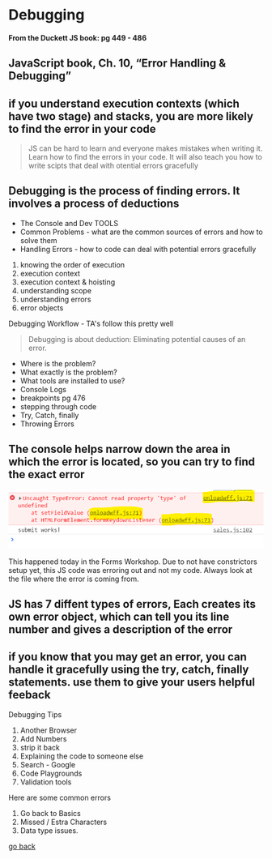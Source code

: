 # Debugging


#### From the Duckett JS book: pg 449 - 486

## JavaScript book, Ch. 10, “Error Handling & Debugging”

## if you understand execution contexts (which have two stage) and stacks, you are more likely to find the error in your code
 > JS can be hard to learn and everyone makes mistakes when writing it. Learn how to find the errors in your code.  It will also teach you how to write scipts that deal with otential errors gracefully

## Debugging is the process of finding errors.  It involves a process of deductions

- The Console and Dev TOOLS
- Common Problems - what are the common sources of errors and how to solve them
- Handling Errors - how to code can deal with potential errors gracefully

1. knowing the order of execution
1. execution context
1. execution context & hoisting
1. understanding scope
1. understanding errors
1. error objects

Debugging Workflow - TA's follow this pretty well
> Debugging is about deduction:  Eliminating potential causes of an error. 
- Where is the problem?
- What exactly is the problem?
- What tools are installed to use?
- Console Logs
- breakpoints pg 476
- stepping through code
- Try, Catch, finally
- Throwing Errors



## The console helps narrow down the area in which the error is located, so you can try to find the exact error
<img src="images/errorofjscode.PNG">

This happened today in the Forms Workshop. Due to not have constrictors setup yet, this JS code was erroring out and not my code. Always look at the file where the error is coming from.


## JS has 7 diffent types of errors, Each creates its own error object, which can tell you its line number and gives a description of the error


## if you know that you may get an error, you can handle it gracefully using the try, catch, finally statements. use them to give your users helpful feeback

Debugging Tips
1. Another Browser
1. Add Numbers
1. strip it back
1. Explaining the code to someone else
1. Search - Google
1. Code Playgrounds
1. Validation tools

Here are some common errors
1. Go back to Basics
1. Missed / Estra Characters
1. Data type issues.

[go back](../README.md)